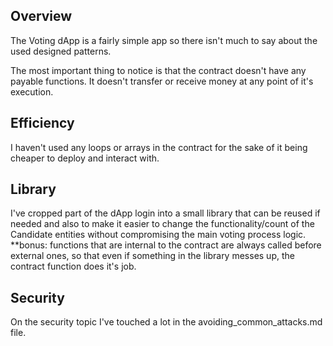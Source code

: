 ## Overview

The Voting dApp is a fairly simple app so there isn't much to say about the used designed patterns.

The most important thing to notice is that the contract doesn't have any 
payable functions. It doesn't transfer or receive money at any point of it's
execution.

 ## Efficiency
 
 I haven't used any loops or arrays in the contract for the sake of it being 
 cheaper to deploy and interact with.
 
 ## Library
 
 I've cropped part of the dApp login into a small library that can be
 reused if needed and also to make it easier to change the functionality/count
 of the Candidate entities without compromising the main voting process logic.
 **bonus:  functions that are internal to the contract are always called
 before external ones, so that even if something in the library messes up, the
 contract function does it's job.
 
 ## Security
 
 On the security topic I've touched a lot in the avoiding_common_attacks.md file.